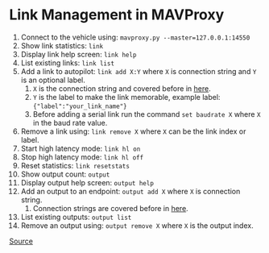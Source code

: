 # Link Management in MAVProxy
1. Connect to the vehicle using: `mavproxy.py --master=127.0.0.1:14550`
2. Show link statistics: `link`
3. Display link help screen: `link help`
4. List existing links: `link list`
5. Add a link to autopilot: `link add X:Y` where `X` is connection string and `Y` is an optional label.
   1. `X` is the connection string and covered before in [here](mavproxy-quickstart.md).
   2. `Y` is the label to make the link memorable, example label: `{"label":"your_link_name"}`
   3. Before adding a serial link run the command `set baudrate X` where `X` in the baud rate value.
6. Remove a link using: `link remove X` where `X` can be the link index or label.
7. Start high latency mode: `link hl on`
8. Stop high latency mode: `link hl off`
9. Reset statistics: `link resetstats`
10. Show output count: `output`
11. Display output help screen: `output help`
12. Add an output to an endpoint: `output add X` where `X` is connection string.
    1. Connection strings are covered before in [here](mavproxy-quickstart.md).
13. List existing outputs: `output list`
14. Remove an output using: `output remove X` where `X` is the output index.

[Source](https://ardupilot.org/mavproxy/docs/modules/link.html)
